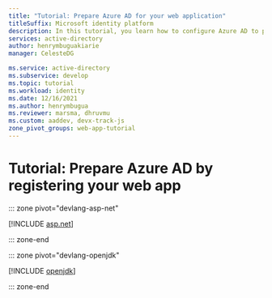 ```yaml
---
title: "Tutorial: Prepare Azure AD for your web application"
titleSuffix: Microsoft identity platform
description: In this tutorial, you learn how to configure Azure AD to provide identity services to your web app so it can sign in your organization's users and get authorization for accessing resources.
services: active-directory
author: henrymbuguakiarie
manager: CelesteDG

ms.service: active-directory
ms.subservice: develop
ms.topic: tutorial
ms.workload: identity
ms.date: 12/16/2021
ms.author: henrymbugua
ms.reviewer: marsma, dhruvmu
ms.custom: aaddev, devx-track-js
zone_pivot_groups: web-app-tutorial
---
```


# Tutorial: Prepare Azure AD by registering your web app

<!-- ::: zone pivot="devlang-angular"
[!INCLUDE [angular](./includes/single-page-app/angular-tutorial-02-prepare-azure-ad.md)]
::: zone-end -->

<!-- ::: zone pivot="devlang-javascript"
[!INCLUDE [javascript](./includes/single-page-app/javascript-tutorial-02-prepare-azure-ad.md)]
<!-- ::: zone-end -->

<!-- ::: zone pivot="devlang-react" -->

::: zone pivot="devlang-asp-net"

[!INCLUDE [asp.net](./includes/web-app/asp-net-tutorial-02-prepare-azure-ad.md)]

::: zone-end

::: zone pivot="devlang-openjdk"

[!INCLUDE [openjdk](./includes/web-app/open-jdk-tutorial-02-prepare-azure-ad.md)]

::: zone-end
